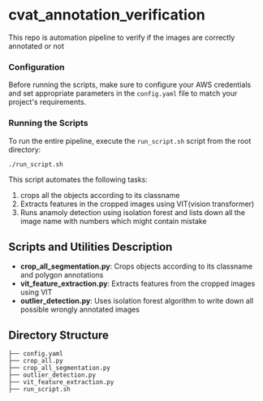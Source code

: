 # cvat_annotation_verification

This repo is automation pipeline to verify if the images are correctly annotated or not

### Configuration

Before running the scripts, make sure to configure your AWS credentials and set appropriate parameters in the `config.yaml` file to match your project's requirements.

### Running the Scripts

To run the entire pipeline, execute the `run_script.sh` script from the root directory:

```bash
./run_script.sh
```

This script automates the following tasks:
1. crops all the objects according to its classname
2. Extracts features in the cropped images using VIT(vision transformer)
3. Runs anamoly detection using isolation forest and lists down all the image name with numbers which might contain mistake

## Scripts and Utilities Description

- **crop_all_segmentation.py**: Crops objects according to its classname and polygon annotations
- **vit_feature_extraction.py**: Extracts features from the cropped images using VIT
- **outlier_detection.py**: Uses isolation forest algorithm to write down all possible wrongly annotated images

## Directory Structure

```
├── config.yaml
├── crop_all.py 
├── crop_all_segmentation.py
├── outlier_detection.py
├── vit_feature_extraction.py
├── run_script.sh
```